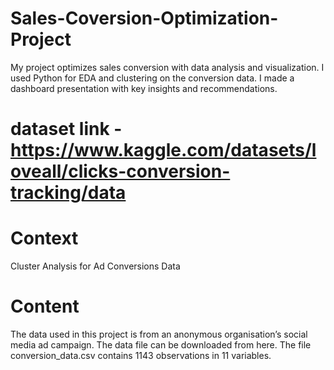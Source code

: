 # Sales-Coversion-Optimization-Project
My project optimizes sales conversion with data analysis and visualization. I used Python for EDA and clustering on the conversion data. I made a dashboard presentation with key insights and recommendations.
# dataset link - https://www.kaggle.com/datasets/loveall/clicks-conversion-tracking/data
# Context
Cluster Analysis for Ad Conversions Data

# Content
The data used in this project is from an anonymous organisation’s social media ad campaign. The data file can be downloaded from here. The file conversion_data.csv contains 1143 observations in 11 variables.

